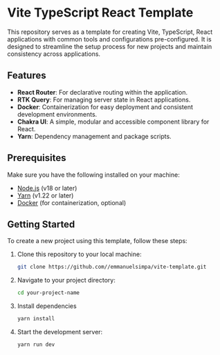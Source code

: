 # Vite TypeScript React Template

This repository serves as a template for creating Vite, TypeScript, React applications with common tools and configurations pre-configured. It is designed to streamline the setup process for new projects and maintain consistency across applications.

## Features

- **React Router**: For declarative routing within the application.
- **RTK Query**: For managing server state in React applications.
- **Docker**: Containerization for easy deployment and consistent development environments.
- **Chakra UI**: A simple, modular and accessible component library for React.
- **Yarn**: Dependency management and package scripts.

## Prerequisites

Make sure you have the following installed on your machine:

- [Node.js](https://nodejs.org/) (v18 or later)
- [Yarn](https://yarnpkg.com/) (v1.22 or later)
- [Docker](https://www.docker.com/) (for containerization, optional)

## Getting Started

To create a new project using this template, follow these steps:

1. Clone this repository to your local machine:

   ```bash
   git clone https://github.com//emmanuelsimpa/vite-template.git
   ```

2. Navigate to your project directory:

   ```bash
   cd your-project-name

   ```

3. Install dependencies

   ```bash
   yarn install

   ```

4. Start the development server:

   ```bash
   yarn run dev
   ```
